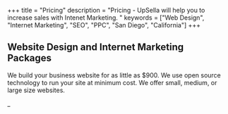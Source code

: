 +++
title = "Pricing"
description = "Pricing - UpSella will help you to increase sales with Intenet Marketing. "
keywords = ["Web Design", "Internet Marketing", "SEO", "PPC", "San Diego", "California"]
+++

## Website Design and Internet Marketing Packages

  We build your business website for as little as $900. 
  We use open source technology to run your site at minimum cost. 
  We offer small, medium, or large size websites. 
  















_
 